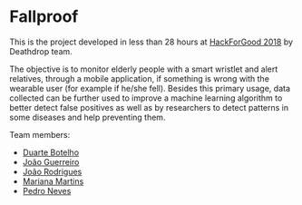 # Fallproof

This is the project developed in less than 28 hours at [HackForGood 2018](https://gulbenkian.pt/hackforgood) by Deathdrop team.

The objective is to monitor elderly people with a smart wristlet and alert relatives, through a mobile application, if something is wrong with the wearable user (for example if he/she fell). Besides this primary usage, data collected can be further used to improve a machine learning algorithm to better detect false positives as well as by researchers to detect patterns in some diseases and help preventing them.

Team members:
 - [Duarte Botelho](https://github.com/brigadinhos)
 - [João Guerreiro](https://github.com/Jguer)
 - [João Rodrigues](https://github.com/joaor96)
 - [Mariana Martins](https://github.com/Mrrvm)
 - [Pedro Neves](https://github.com/DimitryKrakitov)
